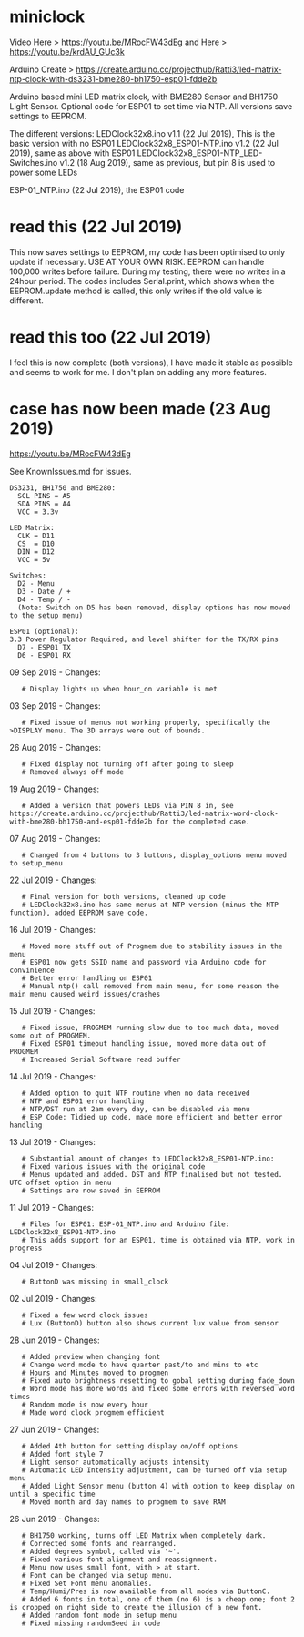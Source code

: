 # miniclock
Video Here > https://youtu.be/MRocFW43dEg and Here > https://youtu.be/krdAU_GUc3k

Arduino Create > https://create.arduino.cc/projecthub/Ratti3/led-matrix-ntp-clock-with-ds3231-bme280-bh1750-esp01-fdde2b

Arduino based mini LED matrix clock, with BME280 Sensor and BH1750 Light Sensor.
Optional code for ESP01 to set time via NTP.
All versions save settings to EEPROM.

The different versions:
  LEDClock32x8.ino v1.1 (22 Jul 2019), This is the basic version with no ESP01
  LEDClock32x8_ESP01-NTP.ino v1.2 (22 Jul 2019), same as above with ESP01
  LEDClock32x8_ESP01-NTP_LED-Switches.ino v1.2 (18 Aug 2019), same as previous, but pin 8 is used to power some LEDs 

  ESP-01_NTP.ino (22 Jul 2019), the ESP01 code

# read this (22 Jul 2019)
This now saves settings to EEPROM, my code has been optimised to only update if necessary. USE AT YOUR OWN RISK. EEPROM can handle 100,000 writes before failure. During my testing, there were no writes in a 24hour period. The codes includes Serial.print, which shows when the EEPROM.update method is called, this only writes if the old value is different.

# read this too (22 Jul 2019)
I feel this is now complete (both versions), I have made it stable as possible and seems to work for me. I don't plan on adding any
more features.

# case has now been made (23 Aug 2019)
https://youtu.be/MRocFW43dEg

See KnownIssues.md for issues.

~~~~~~~~~~~~~~~~~~~~~~~~ CONNECTING IT ALL UP ~~~~~~~~~~~~~~~~~~~~~~~~
DS3231, BH1750 and BME280:
  SCL PINS = A5
  SDA PINS = A4
  VCC = 3.3v

LED Matrix:
  CLK = D11
  CS  = D10
  DIN = D12
  VCC = 5v

Switches:
  D2 - Menu
  D3 - Date / +
  D4 - Temp / -
  (Note: Switch on D5 has been removed, display options has now moved to the setup menu)
  
ESP01 (optional):
3.3 Power Regulator Required, and level shifter for the TX/RX pins
  D7 - ESP01 TX
  D6 - ESP01 RX
~~~~~~~~~~~~~~~~~~~~~~~~~~~~~~~~~~~~~~~~~~~~~~~~~~~~~~~~~~~~~~~~~~~~~~~~

09 Sep 2019 - Changes:

       # Display lights up when hour_on variable is met

03 Sep 2019 - Changes:

       # Fixed issue of menus not working properly, specifically the >DISPLAY menu. The 3D arrays were out of bounds.

26 Aug 2019 - Changes:

       # Fixed display not turning off after going to sleep
       # Removed always off mode

19 Aug 2019 - Changes:

       # Added a version that powers LEDs via PIN 8 in, see https://create.arduino.cc/projecthub/Ratti3/led-matrix-word-clock-with-bme280-bh1750-and-esp01-fdde2b for the completed case.

07 Aug 2019 - Changes:

       # Changed from 4 buttons to 3 buttons, display_options menu moved to setup_menu

22 Jul 2019 - Changes:

       # Final version for both versions, cleaned up code
       # LEDClock32x8.ino has same menus at NTP version (minus the NTP function), added EEPROM save code.

16 Jul 2019 - Changes:

       # Moved more stuff out of Progmem due to stability issues in the menu
       # ESP01 now gets SSID name and password via Arduino code for convinience
       # Better error handling on ESP01
       # Manual ntp() call removed from main menu, for some reason the main menu caused weird issues/crashes

15 Jul 2019 - Changes:

       # Fixed issue, PROGMEM running slow due to too much data, moved some out of PROGMEM.
       # Fixed ESP01 timeout handling issue, moved more data out of PROGMEM
       # Increased Serial Software read buffer
       
14 Jul 2019 - Changes:

       # Added option to quit NTP routine when no data received
       # NTP and ESP01 error handling
       # NTP/DST run at 2am every day, can be disabled via menu
       # ESP Code: Tidied up code, made more efficient and better error handling

13 Jul 2019 - Changes:

       # Substantial amount of changes to LEDClock32x8_ESP01-NTP.ino:
       # Fixed various issues with the original code
       # Menus updated and added. DST and NTP finalised but not tested. UTC offset option in menu
       # Settings are now saved in EEPROM

11 Jul 2019 - Changes:

       # Files for ESP01: ESP-01_NTP.ino and Arduino file: LEDClock32x8_ESP01-NTP.ino
       # This adds support for an ESP01, time is obtained via NTP, work in progress

04 Jul 2019 - Changes:

       # ButtonD was missing in small_clock

02 Jul 2019 - Changes:

       # Fixed a few word clock issues
       # Lux (ButtonD) button also shows current lux value from sensor

28 Jun 2019 - Changes:

       # Added preview when changing font
       # Change word mode to have quarter past/to and mins to etc
       # Hours and Minutes moved to progmen
       # Fixed auto brightness resetting to gobal setting during fade_down
       # Word mode has more words and fixed some errors with reversed word times
       # Random mode is now every hour
       # Made word clock progmem efficient

27 Jun 2019 - Changes:

       # Added 4th button for setting display on/off options
       # Added font_style 7
       # Light sensor automatically adjusts intensity
       # Automatic LED Intensity adjustment, can be turned off via setup menu
       # Added Light Sensor menu (button 4) with option to keep display on until a specific time
       # Moved month and day names to progmem to save RAM

26 Jun 2019 - Changes:

       # BH1750 working, turns off LED Matrix when completely dark.
       # Corrected some fonts and rearranged.
       # Added degrees symbol, called via '~'.
       # Fixed various font alignment and reassignment.
       # Menu now uses small font, with > at start.
       # Font can be changed via setup menu.
       # Fixed Set Font menu anomalies.
       # Temp/Humi/Pres is now available from all modes via ButtonC.
       # Added 6 fonts in total, one of them (no 6) is a cheap one; font 2 is cropped on right side to create the illusion of a new font.
       # Added random font mode in setup menu
       # Fixed missing randomSeed in code
